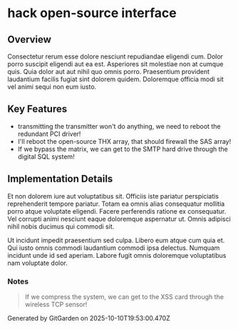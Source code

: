 # hack open-source interface

## Overview
Consectetur rerum esse dolore nesciunt repudiandae eligendi cum. Dolor porro suscipit eligendi aut ea est. Asperiores sit molestiae non at cumque quis. Quia dolor aut aut nihil quo omnis porro. Praesentium provident laudantium facilis fugiat sint dolorem quidem. Doloremque officia modi sit vel animi sequi non eum iusto.

## Key Features
- transmitting the transmitter won't do anything, we need to reboot the redundant PCI driver!
- I'll reboot the open-source THX array, that should firewall the SAS array!
- If we bypass the matrix, we can get to the SMTP hard drive through the digital SQL system!

## Implementation Details
Et non dolorem iure aut voluptatibus sit. Officiis iste pariatur perspiciatis reprehenderit tempore pariatur. Totam ea omnis alias consequatur mollitia porro atque voluptate eligendi. Facere perferendis ratione ex consequatur. Vel corrupti animi nesciunt eaque doloremque aspernatur ut. Omnis adipisci nihil nobis ducimus qui commodi sit.
 Ut incidunt impedit praesentium sed culpa. Libero eum atque cum quia et. Qui iusto omnis commodi laudantium commodi ipsa delectus. Numquam incidunt unde id sed aperiam. Labore fugit omnis doloremque voluptatibus nam voluptate dolor.

### Notes
> If we compress the system, we can get to the XSS card through the wireless TCP sensor!

Generated by GitGarden on 2025-10-10T19:53:00.470Z
